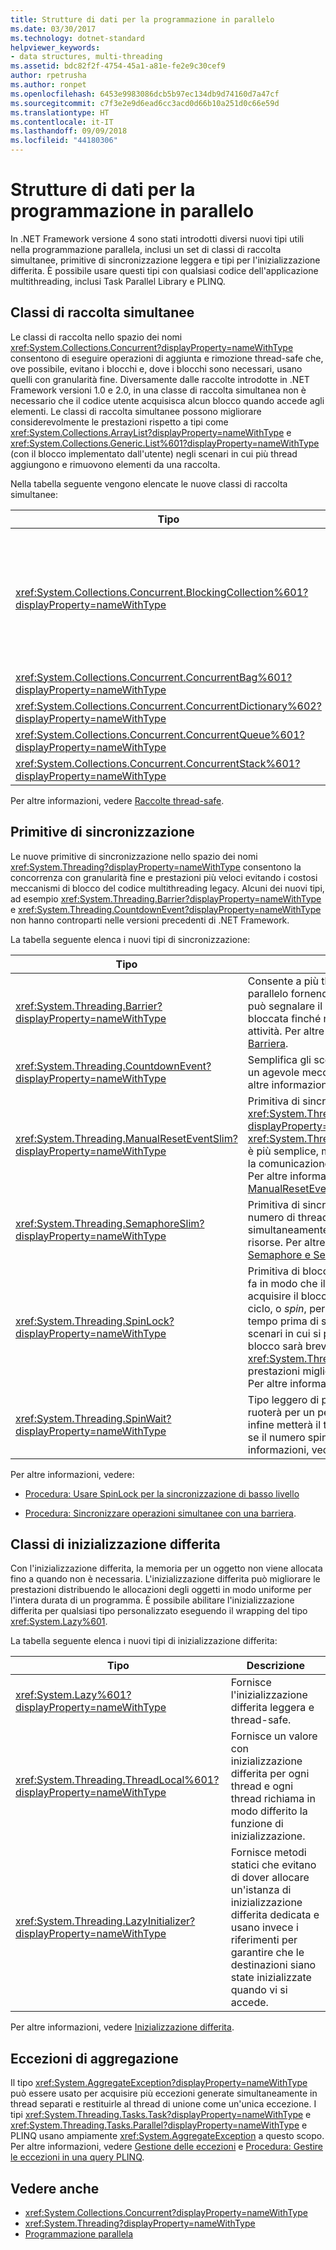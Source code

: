 ```yaml
---
title: Strutture di dati per la programmazione in parallelo
ms.date: 03/30/2017
ms.technology: dotnet-standard
helpviewer_keywords:
- data structures, multi-threading
ms.assetid: bdc82f2f-4754-45a1-a81e-fe2e9c30cef9
author: rpetrusha
ms.author: ronpet
ms.openlocfilehash: 6453e9983086dcb5b97ec134db9d74160d7a47cf
ms.sourcegitcommit: c7f3e2e9d6ead6cc3acd0d66b10a251d0c66e59d
ms.translationtype: HT
ms.contentlocale: it-IT
ms.lasthandoff: 09/09/2018
ms.locfileid: "44180306"
---
```

# <a name="data-structures-for-parallel-programming"></a>Strutture di dati per la programmazione in parallelo
In .NET Framework versione 4 sono stati introdotti diversi nuovi tipi utili nella programmazione parallela, inclusi un set di classi di raccolta simultanee, primitive di sincronizzazione leggera e tipi per l'inizializzazione differita. È possibile usare questi tipi con qualsiasi codice dell'applicazione multithreading, inclusi Task Parallel Library e PLINQ.  
  
## <a name="concurrent-collection-classes"></a>Classi di raccolta simultanee  
 Le classi di raccolta nello spazio dei nomi <xref:System.Collections.Concurrent?displayProperty=nameWithType> consentono di eseguire operazioni di aggiunta e rimozione thread-safe che, ove possibile, evitano i blocchi e, dove i blocchi sono necessari, usano quelli con granularità fine. Diversamente dalle raccolte introdotte in .NET Framework versioni 1.0 e 2.0, in una classe di raccolta simultanea non è necessario che il codice utente acquisisca alcun blocco quando accede agli elementi. Le classi di raccolta simultanee possono migliorare considerevolmente le prestazioni rispetto a tipi come <xref:System.Collections.ArrayList?displayProperty=nameWithType> e <xref:System.Collections.Generic.List%601?displayProperty=nameWithType> (con il blocco implementato dall'utente) negli scenari in cui più thread aggiungono e rimuovono elementi da una raccolta.  
  
 Nella tabella seguente vengono elencate le nuove classi di raccolta simultanee:  
  
|Tipo|Descrizione|  
|----------|-----------------|  
|<xref:System.Collections.Concurrent.BlockingCollection%601?displayProperty=nameWithType>|Fornisce funzionalità di blocco e limitazione per le raccolte thread-safe che implementano <xref:System.Collections.Concurrent.IProducerConsumerCollection%601?displayProperty=nameWithType>. I thread producer vengono bloccati se non sono disponibili slot o se la raccolta è completa. I thread consumer vengono bloccati se la raccolta è vuota. Questo tipo supporta anche l'accesso che non causa blocchi da parte di consumer e producer. <xref:System.Collections.Concurrent.BlockingCollection%601> può essere usata come classe di base o archivio di backup per fornire funzionalità di blocco limitazione per le classi di raccolta che supportano <xref:System.Collections.Generic.IEnumerable%601>.|  
|<xref:System.Collections.Concurrent.ConcurrentBag%601?displayProperty=nameWithType>|Implementazione di un contenitore thread-safe che fornisce operazioni add e get scalabili.|  
|<xref:System.Collections.Concurrent.ConcurrentDictionary%602?displayProperty=nameWithType>|Tipo di dizionario simultaneo e scalabile.|  
|<xref:System.Collections.Concurrent.ConcurrentQueue%601?displayProperty=nameWithType>|Coda FIFO simultanea e scalabile.|  
|<xref:System.Collections.Concurrent.ConcurrentStack%601?displayProperty=nameWithType>|Stack LIFO simultaneo e scalabile.|  
  
 Per altre informazioni, vedere [Raccolte thread-safe](../../../docs/standard/collections/thread-safe/index.md).  
  
## <a name="synchronization-primitives"></a>Primitive di sincronizzazione  
 Le nuove primitive di sincronizzazione nello spazio dei nomi <xref:System.Threading?displayProperty=nameWithType> consentono la concorrenza con granularità fine e prestazioni più veloci evitando i costosi meccanismi di blocco del codice multithreading legacy. Alcuni dei nuovi tipi, ad esempio <xref:System.Threading.Barrier?displayProperty=nameWithType> e <xref:System.Threading.CountdownEvent?displayProperty=nameWithType> non hanno controparti nelle versioni precedenti di .NET Framework.  
  
 La tabella seguente elenca i nuovi tipi di sincronizzazione:  
  
|Tipo|Descrizione|  
|----------|-----------------|  
|<xref:System.Threading.Barrier?displayProperty=nameWithType>|Consente a più thread di usare un algoritmo in parallelo fornendo un punto in cui ogni attività può segnalare il proprio arrivo e quindi venire bloccata finché non arrivano alcune o tutte le attività. Per altre informazioni, vedere [Barriera](../../../docs/standard/threading/barrier.md).|  
|<xref:System.Threading.CountdownEvent?displayProperty=nameWithType>|Semplifica gli scenari di fork e join fornendo un agevole meccanismo di rendezvous. Per altre informazioni, vedere [CountdownEvent](../../../docs/standard/threading/countdownevent.md).|  
|<xref:System.Threading.ManualResetEventSlim?displayProperty=nameWithType>|Primitiva di sincronizzazione simile a <xref:System.Threading.ManualResetEvent?displayProperty=nameWithType>. <xref:System.Threading.ManualResetEventSlim> è più semplice, ma può essere usata solo per la comunicazione all'interno di un processo. Per altre informazioni, vedere [ManualResetEvent e ManualResetEventSlim](../../../docs/standard/threading/manualresetevent-and-manualreseteventslim.md).|  
|<xref:System.Threading.SemaphoreSlim?displayProperty=nameWithType>|Primitiva di sincronizzazione che limita il numero di thread che possono accedere simultaneamente a una risorsa o a un pool di risorse. Per altre informazioni, vedere [Semaphore e SemaphoreSlim](../../../docs/standard/threading/semaphore-and-semaphoreslim.md).|  
|<xref:System.Threading.SpinLock?displayProperty=nameWithType>|Primitiva di blocco a esclusione reciproca che fa in modo che il thread che prova ad acquisire il blocco rimanga in attesa in un ciclo, o *spin*, per un determinato periodo di tempo prima di sospendere il quantum. Negli scenari in cui si prevede che l'attesa nel blocco sarà breve, <xref:System.Threading.SpinLock> offre prestazioni migliori di altre forme di blocco. Per altre informazioni, vedere [SpinLock](../../../docs/standard/threading/spinlock.md).|  
|<xref:System.Threading.SpinWait?displayProperty=nameWithType>|Tipo leggero di piccole dimensioni che ruoterà per un periodo di tempo specificato e infine metterà il thread in uno stato di attesa se il numero spin viene superato.  Per altre informazioni, vedere [SpinWait](../../../docs/standard/threading/spinwait.md).|  
  
 Per altre informazioni, vedere:  
  
-   [Procedura: Usare SpinLock per la sincronizzazione di basso livello](../../../docs/standard/threading/how-to-use-spinlock-for-low-level-synchronization.md)  
  
-   [Procedura: Sincronizzare operazioni simultanee con una barriera](../../../docs/standard/threading/how-to-synchronize-concurrent-operations-with-a-barrier.md).  
  
## <a name="lazy-initialization-classes"></a>Classi di inizializzazione differita  
 Con l'inizializzazione differita, la memoria per un oggetto non viene allocata fino a quando non è necessaria. L'inizializzazione differita può migliorare le prestazioni distribuendo le allocazioni degli oggetti in modo uniforme per l'intera durata di un programma. È possibile abilitare l'inizializzazione differita per qualsiasi tipo personalizzato eseguendo il wrapping del tipo <xref:System.Lazy%601>.  
  
 La tabella seguente elenca i nuovi tipi di inizializzazione differita:  
  
|Tipo|Descrizione|  
|----------|-----------------|  
|<xref:System.Lazy%601?displayProperty=nameWithType>|Fornisce l'inizializzazione differita leggera e thread-safe.|  
|<xref:System.Threading.ThreadLocal%601?displayProperty=nameWithType>|Fornisce un valore con inizializzazione differita per ogni thread e ogni thread richiama in modo differito la funzione di inizializzazione.|  
|<xref:System.Threading.LazyInitializer?displayProperty=nameWithType>|Fornisce metodi statici che evitano di dover allocare un'istanza di inizializzazione differita dedicata e usano invece i riferimenti per garantire che le destinazioni siano state inizializzate quando vi si accede.|  
  
 Per altre informazioni, vedere [Inizializzazione differita](../../../docs/framework/performance/lazy-initialization.md).  
  
## <a name="aggregate-exceptions"></a>Eccezioni di aggregazione  
 Il tipo <xref:System.AggregateException?displayProperty=nameWithType> può essere usato per acquisire più eccezioni generate simultaneamente in thread separati e restituirle al thread di unione come un'unica eccezione. I tipi <xref:System.Threading.Tasks.Task?displayProperty=nameWithType> e <xref:System.Threading.Tasks.Parallel?displayProperty=nameWithType> e PLINQ usano ampiamente <xref:System.AggregateException> a questo scopo. Per altre informazioni, vedere [Gestione delle eccezioni](../../../docs/standard/parallel-programming/exception-handling-task-parallel-library.md) e [Procedura: Gestire le eccezioni in una query PLINQ](../../../docs/standard/parallel-programming/how-to-handle-exceptions-in-a-plinq-query.md).  
  
## <a name="see-also"></a>Vedere anche

- <xref:System.Collections.Concurrent?displayProperty=nameWithType>  
- <xref:System.Threading?displayProperty=nameWithType>  
- [Programmazione parallela](../../../docs/standard/parallel-programming/index.md)
